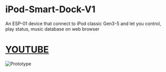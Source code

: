 # iPod-Smart-Dock-V1
An ESP-01 device that connect to iPod classic Gen3-5 and let you control, play status, music database on web browser

# [YOUTUBE](https://youtu.be/brp1ZJ7FeHw?si=_tc-UpiQPWjvWJQX)

![Prototype](https://github.com/VaAndCob/iPod-Smart-Dock-V1/blob/main/document/prototpe.png)
